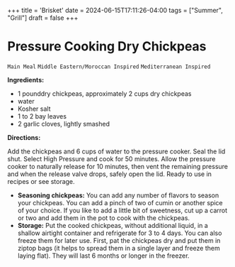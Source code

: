 +++
title = 'Brisket'
date = 2024-06-15T17:11:26-04:00
tags = ["Summer", "Grill"]
draft = false
+++
# Pressure Cooking Dry Chickpeas

`Main Meal` `Middle Eastern/Moroccan Inspired` `Mediterranean Inspired`

**Ingredients:**

- 1 pounddry chickpeas, approximately 2 cups dry chickpeas
- water
- Kosher salt
- 1 to 2 bay leaves
- 2 garlic cloves, lightly smashed

**Directions:**

Add the chickpeas and 6 cups of water to the pressure cooker. Seal the lid shut. Select High Pressure and cook for 50 minutes. Allow the pressure cooker to naturally release for 10 minutes, then vent the remaining pressure and when the release valve drops, safely open the lid. Ready to use in recipes or see storage. 

- **Seasoning chickpeas:** You can add any number of flavors to season your chickpeas. You can add a pinch of two of cumin or another spice of your choice. If you like to add a little bit of sweetness, cut up a carrot or two and add them in the pot to cook with the chickpeas. 
- **Storage:** Put the cooked chickpeas, without additional liquid, in a shallow airtight container and refrigerate for 3 to 4 days. You can also freeze them for later use. First, pat the chickpeas dry and put them in ziptop bags (it helps to spread them in a single layer and freeze them laying flat). They will last 6 months or longer in the freezer. 
